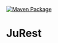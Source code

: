 [![Maven Package](https://github.com/stornado/jurest/actions/workflows/maven-publish.yml/badge.svg)](https://github.com/stornado/jurest/actions/workflows/maven-publish.yml)

# JuRest